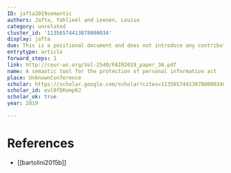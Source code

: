 ```yaml
---
ID: jafta2019semantic
authors: Jafta, Yahlieel and Leenen, Louise
category: unrelated
cluster_id: '11356574413878000034'
display: jafta
due: This is a positional document and does not introduce any contribution
entrytype: article
forward_steps: 1
link: http://ceur-ws.org/Vol-2540/FAIR2019_paper_36.pdf
name: A semantic tool for the protection of personal information act
place: UnknownConference
scholar: https://scholar.google.com/scholar?cites=11356574413878000034&as_sdt=2005&sciodt=0,5&hl=en
scholar_id: ovl8fEKomp0J
scholar_ok: true
year: 2019

---
```


# References

- [[bartolini2015b]]
